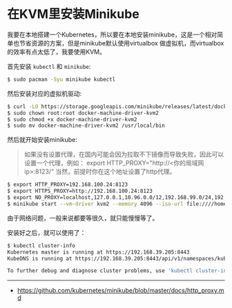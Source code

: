 # 在KVM里安装Minikube

我要在本地搭建一个Kubernetes，所以要在本地安装minikube，这是一个相对简单也节省资源的方案，但是minikube默认使用virtualbox
做虚拟机，而virtualbox的效率有点太低了，我要使用KVM。

首先安装 `kubectl` 和 `minikube`:

```bash
$ sudo pacman -Syu minikube kubectl
```

然后安装对应的虚拟机驱动:

```bash
$ curl -LO https://storage.googleapis.com/minikube/releases/latest/docker-machine-driver-kvm2
$ sudo chown root:root docker-machine-driver-kvm2
$ sudo chmod +x docker-machine-driver-kvm2
$ sudo mv docker-machine-driver-kvm2 /usr/local/bin
```

然后就开始安装minikube:

> 如果没有设置代理，在国内可能会因为拉取不下镜像而导致失败，因此可以设置一个代理，例如：
> export HTTP_PROXY="http://<你的局域网ip>:8123/" 当然，前提时你在这个地址设置了http代理。

```bash
$ export HTTP_PROXY=192.168.100.24:8123
$ export HTTPS_PROXY=http://192.168.100.24:8123
$ export NO_PROXY=localhost,127.0.0.1,10.96.0.0/12,192.168.99.0/24,192.168.39.0/24
$ minikube start --vm-driver kvm2 --memory 4096 --iso-url file:////home/jiajun/Images/minikube-v1.0.1.iso --docker-env=HTTP_PROXY=$HTTP_PROXY --docker-env HTTPS_PROXY=$HTTPS_PROXY   --docker-env NO_PROXY=$NO_PROXY --disk-size 40g
```

由于网络问题，一般来说都要等很久，就只能慢慢等了。

安装好之后，就可以使用了：

```bash
$ kubectl cluster-info 
Kubernetes master is running at https://192.168.39.205:8443
KubeDNS is running at https://192.168.39.205:8443/api/v1/namespaces/kube-system/services/kube-dns:dns/proxy

To further debug and diagnose cluster problems, use 'kubectl cluster-info dump'.
```

---

- https://github.com/kubernetes/minikube/blob/master/docs/http_proxy.md
